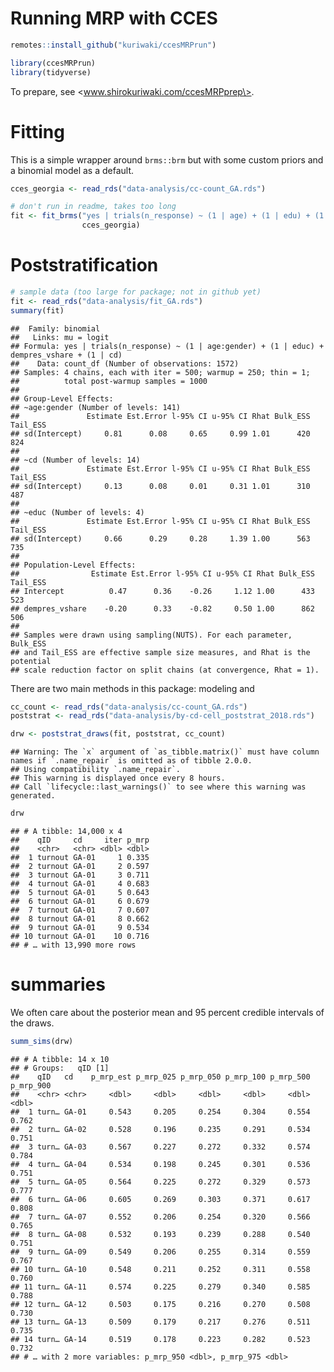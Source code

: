 Running MRP with CCES
================

``` r
remotes::install_github("kuriwaki/ccesMRPrun")
```

``` r
library(ccesMRPrun)
library(tidyverse)
```

To prepare, see \<www.shirokuriwaki.com/ccesMRPprep\>.

# Fitting

This is a simple wrapper around `brms::brm` but with some custom priors
and a binomial model as a default.

``` r
cces_georgia <- read_rds("data-analysis/cc-count_GA.rds")

# don't run in readme, takes too long
fit <- fit_brms("yes | trials(n_response) ~ (1 | age) + (1 | edu) + (1 | cd)",
                cces_georgia)
```

# Poststratification

``` r
# sample data (too large for package; not in github yet)
fit <- read_rds("data-analysis/fit_GA.rds")
summary(fit)
```

    ##  Family: binomial 
    ##   Links: mu = logit 
    ## Formula: yes | trials(n_response) ~ (1 | age:gender) + (1 | educ) + dempres_vshare + (1 | cd) 
    ##    Data: count_df (Number of observations: 1572) 
    ## Samples: 4 chains, each with iter = 500; warmup = 250; thin = 1;
    ##          total post-warmup samples = 1000
    ## 
    ## Group-Level Effects: 
    ## ~age:gender (Number of levels: 141) 
    ##               Estimate Est.Error l-95% CI u-95% CI Rhat Bulk_ESS Tail_ESS
    ## sd(Intercept)     0.81      0.08     0.65     0.99 1.01      420      824
    ## 
    ## ~cd (Number of levels: 14) 
    ##               Estimate Est.Error l-95% CI u-95% CI Rhat Bulk_ESS Tail_ESS
    ## sd(Intercept)     0.13      0.08     0.01     0.31 1.01      310      487
    ## 
    ## ~educ (Number of levels: 4) 
    ##               Estimate Est.Error l-95% CI u-95% CI Rhat Bulk_ESS Tail_ESS
    ## sd(Intercept)     0.66      0.29     0.28     1.39 1.00      563      735
    ## 
    ## Population-Level Effects: 
    ##                Estimate Est.Error l-95% CI u-95% CI Rhat Bulk_ESS Tail_ESS
    ## Intercept          0.47      0.36    -0.26     1.12 1.00      433      523
    ## dempres_vshare    -0.20      0.33    -0.82     0.50 1.00      862      506
    ## 
    ## Samples were drawn using sampling(NUTS). For each parameter, Bulk_ESS
    ## and Tail_ESS are effective sample size measures, and Rhat is the potential
    ## scale reduction factor on split chains (at convergence, Rhat = 1).

There are two main methods in this package: modeling and

``` r
cc_count <- read_rds("data-analysis/cc-count_GA.rds")
poststrat <- read_rds("data-analysis/by-cd-cell_poststrat_2018.rds")

drw <- poststrat_draws(fit, poststrat, cc_count)
```

    ## Warning: The `x` argument of `as_tibble.matrix()` must have column names if `.name_repair` is omitted as of tibble 2.0.0.
    ## Using compatibility `.name_repair`.
    ## This warning is displayed once every 8 hours.
    ## Call `lifecycle::last_warnings()` to see where this warning was generated.

``` r
drw
```

    ## # A tibble: 14,000 x 4
    ##    qID     cd     iter p_mrp
    ##    <chr>   <chr> <dbl> <dbl>
    ##  1 turnout GA-01     1 0.335
    ##  2 turnout GA-01     2 0.597
    ##  3 turnout GA-01     3 0.711
    ##  4 turnout GA-01     4 0.683
    ##  5 turnout GA-01     5 0.643
    ##  6 turnout GA-01     6 0.679
    ##  7 turnout GA-01     7 0.607
    ##  8 turnout GA-01     8 0.662
    ##  9 turnout GA-01     9 0.534
    ## 10 turnout GA-01    10 0.716
    ## # … with 13,990 more rows

# summaries

We often care about the posterior mean and 95 percent credible intervals
of the draws.

``` r
summ_sims(drw)
```

    ## # A tibble: 14 x 10
    ## # Groups:   qID [1]
    ##    qID   cd    p_mrp_est p_mrp_025 p_mrp_050 p_mrp_100 p_mrp_500 p_mrp_900
    ##    <chr> <chr>     <dbl>     <dbl>     <dbl>     <dbl>     <dbl>     <dbl>
    ##  1 turn… GA-01     0.543     0.205     0.254     0.304     0.554     0.762
    ##  2 turn… GA-02     0.528     0.196     0.235     0.291     0.534     0.751
    ##  3 turn… GA-03     0.567     0.227     0.272     0.332     0.574     0.784
    ##  4 turn… GA-04     0.534     0.198     0.245     0.301     0.536     0.751
    ##  5 turn… GA-05     0.564     0.225     0.272     0.329     0.573     0.777
    ##  6 turn… GA-06     0.605     0.269     0.303     0.371     0.617     0.808
    ##  7 turn… GA-07     0.552     0.206     0.254     0.320     0.566     0.765
    ##  8 turn… GA-08     0.532     0.193     0.239     0.288     0.540     0.751
    ##  9 turn… GA-09     0.549     0.206     0.255     0.314     0.559     0.767
    ## 10 turn… GA-10     0.548     0.211     0.252     0.311     0.558     0.760
    ## 11 turn… GA-11     0.574     0.225     0.279     0.340     0.585     0.788
    ## 12 turn… GA-12     0.503     0.175     0.216     0.270     0.508     0.730
    ## 13 turn… GA-13     0.509     0.179     0.217     0.276     0.511     0.735
    ## 14 turn… GA-14     0.519     0.178     0.223     0.282     0.523     0.732
    ## # … with 2 more variables: p_mrp_950 <dbl>, p_mrp_975 <dbl>
